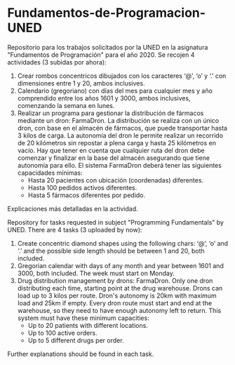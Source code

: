 # Fundamentos-de-Programacion-UNED

Repositorio para los trabajos solicitados por la UNED en la asignatura "Fundamentos de Programación" para el año 2020. Se recojen 4 actividades (3 subidas por ahora):

  1. Crear rombos concentricos dibujados con los caracteres ‘@’, ‘o’ y ‘.’ con dimensiones entre 1 y 20, ambos inclusives.
  2. Calendario (gregoriano) con días del mes para cualquier mes y año comprendido entre los años 1601 y 3000, ambos inclusives, comenzando la semana en lunes.
  3. Realizar un programa para gestionar la distribución de fármacos mediante un dron: FarmaDron. La distribución se realiza con un único dron, con base en el almacén de fármacos, que puede transportar hasta 3 kilos de carga. La autonomía del dron le permite realizar un recorrido de 20 kilómetros sin repostar a plena carga y hasta 25 kilómetros en  vacío. Hay que tener en cuenta que cualquier ruta del dron debe comenzar y finalizar en la base del almacén asegurando que tiene autonomía para ello. El sistema FarmaDron deberá tener las siguientes capacidades mínimas:
      - Hasta 20 pacientes con ubicación (coordenadas) diferentes.
      - Hasta 100 pedidos activos diferentes.
      - Hasta 5 fármacos diferentes por pedido.

Explicaciones más detalladas en la actividad.

Repository for tasks requested in subject "Programming Fundamentals" by UNED. There are 4 tasks (3 uploaded by now):
  
  1. Create concentric diamond shapes using the following chars: ‘@’, ‘o’ and ‘.’ and the possible side length should be between 1 and 20, both included.
  2. Gregorian calendar with days of any month and year between 1601 and 3000, both included. The week must start on Monday.
  3. Drug distribution management by drons: FarmaDron. Only one dron distributing each time, starting point at the drug warehouse. Drons can load up to 3 kilos per route. Dron's autonomy is 20km with maximum load and 25km if empty. Every dron route must start and end at the warehouse, so they need to have enough autonomy left to return. This system must have these minimum capacities:
      - Up to 20 patients with different locations.
      - Up to 100 active orders.
      - Up to 5 different drugs per order.
  
  Further explanations should be found in each task.
